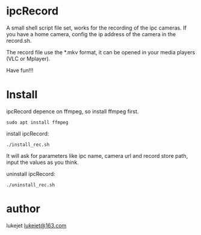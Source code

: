 # ipcRecord

A small shell script file set, works for the recording of the ipc cameras. If you have a home camera, config the ip address of the camera in the record.sh.

The record file use the *.mkv format, it can be opened in your media players (VLC or Mplayer).

Have fun!!!

# Install

ipcRecord depence on ffmpeg, so install ffmpeg first.

    sudo apt install ffmpeg

install ipcRecord:

    ./install_rec.sh

It will ask for parameters like ipc name, camera url and record store path, input the values as you think.

uninstall ipcRecord: 

    ./uninstall_rec.sh

# author

lukejet <lukejet@163.com>
